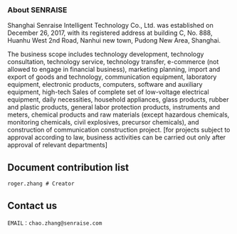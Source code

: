 ### About SENRAISE

Shanghai Senraise Intelligent Technology Co., Ltd. was established on December 26, 2017, with its registered address at building C, No. 888, Huanhu West 2nd Road, Nanhui new town, Pudong New Area, Shanghai.



The business scope includes technology development, technology consultation, technology service, technology transfer, e-commerce (not allowed to engage in financial business), marketing planning, import and export of goods and technology, communication equipment, laboratory equipment, electronic products, computers, software and auxiliary equipment, high-tech Sales of complete set of low-voltage electrical equipment, daily necessities, household appliances, glass products, rubber and plastic products, general labor protection products, instruments and meters, chemical products and raw materials (except hazardous chemicals, monitoring chemicals, civil explosives, precursor chemicals), and construction of communication construction project. [for projects subject to approval according to law, business activities can be carried out only after approval of relevant departments]




## Document contribution list

    roger.zhang # Creator


## Contact us
``EMAIL：chao.zhang@senraise.com``
